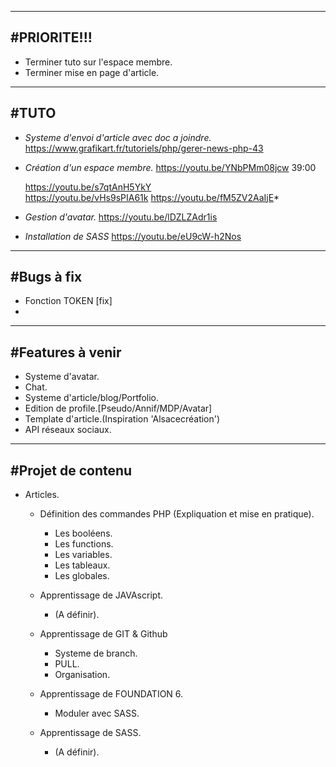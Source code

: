 --------------------------------------------------------------------------------
#PRIORITE!!!    
--------------------------------------------------------------------------------
- Terminer tuto sur l'espace membre.
- Terminer mise en page d'article.

--------------------------------------------------------------------------------
#TUTO
--------------------------------------------------------------------------------

- *Systeme d'envoi d'article avec doc a joindre.*
    https://www.grafikart.fr/tutoriels/php/gerer-news-php-43

- *Création d'un espace membre.*
    https://youtu.be/YNbPMm08jcw 39:00

    https://youtu.be/s7qtAnH5YkY      
    https://youtu.be/vHs9sPIA61k
    https://youtu.be/fM5ZV2AaIjE*

- *Gestion d'avatar.*
    https://youtu.be/lDZLZAdr1is

- *Installation de SASS*
    https://youtu.be/eU9cW-h2Nos


--------------------------------------------------------------------------------
#Bugs à fix
--------------------------------------------------------------------------------

 - Fonction TOKEN [fix]
 -

--------------------------------------------------------------------------------
#Features à venir
--------------------------------------------------------------------------------

- Systeme d'avatar.
- Chat.
- Systeme d'article/blog/Portfolio.
- Edition de profile.[Pseudo/Annif/MDP/Avatar]
- Template d'article.(Inspiration 'Alsacecréation')
- API réseaux sociaux.

--------------------------------------------------------------------------------
#Projet de contenu
--------------------------------------------------------------------------------

- Articles.

    - Définition des commandes PHP (Expliquation et mise en pratique).
        - Les booléens.
        - Les functions.
        - Les variables.
        - Les tableaux.
        - Les globales.

    - Apprentissage de JAVAscript.
        - (A définir).

    - Apprentissage de GIT & Github
        - Systeme de branch.
        - PULL.
        - Organisation.

    - Apprentissage de FOUNDATION 6.
        - Moduler avec SASS.

    - Apprentissage de SASS.
        - (A définir).
